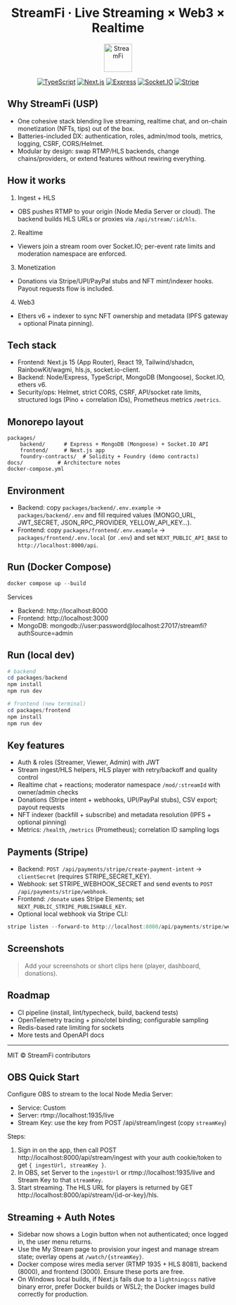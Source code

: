 <div align="center">

# StreamFi · Live Streaming × Web3 × Realtime

<img src="packages/frontend/public/globe.svg" height="64" alt="StreamFi" />

[![TypeScript](https://img.shields.io/badge/TypeScript-5.x-3178C6?logo=typescript&logoColor=white)](https://www.typescriptlang.org/)
[![Next.js](https://img.shields.io/badge/Next.js-15-black?logo=next.js)](https://nextjs.org/)
[![Express](https://img.shields.io/badge/Express-4.x-000?logo=express)](https://expressjs.com/)
[![Socket.IO](https://img.shields.io/badge/Socket.IO-4.x-010101?logo=socketdotio)](https://socket.io/)
[![Stripe](https://img.shields.io/badge/Stripe-ready-626CD9?logo=stripe&logoColor=white)](https://stripe.com/)

</div>

## Why StreamFi (USP)

- One cohesive stack blending live streaming, realtime chat, and on-chain monetization (NFTs, tips) out of the box.
- Batteries-included DX: authentication, roles, admin/mod tools, metrics, logging, CSRF, CORS/Helmet.
- Modular by design: swap RTMP/HLS backends, change chains/providers, or extend features without rewiring everything.

## How it works

1) Ingest + HLS
- OBS pushes RTMP to your origin (Node Media Server or cloud). The backend builds HLS URLs or proxies via `/api/stream/:id/hls`.
2) Realtime
- Viewers join a stream room over Socket.IO; per-event rate limits and moderation namespace are enforced.
3) Monetization
- Donations via Stripe/UPI/PayPal stubs and NFT mint/indexer hooks. Payout requests flow is included.
4) Web3
- Ethers v6 + indexer to sync NFT ownership and metadata (IPFS gateway + optional Pinata pinning).

## Tech stack

- Frontend: Next.js 15 (App Router), React 19, Tailwind/shadcn, RainbowKit/wagmi, hls.js, socket.io-client.
- Backend: Node/Express, TypeScript, MongoDB (Mongoose), Socket.IO, ethers v6.
- Security/ops: Helmet, strict CORS, CSRF, API/socket rate limits, structured logs (Pino + correlation IDs), Prometheus metrics `/metrics`.

## Monorepo layout

```
packages/
	backend/      # Express + MongoDB (Mongoose) + Socket.IO API
	frontend/     # Next.js app
	foundry-contracts/  # Solidity + Foundry (demo contracts)
docs/           # Architecture notes
docker-compose.yml
```

## Environment

- Backend: copy `packages/backend/.env.example` → `packages/backend/.env` and fill required values (MONGO_URL, JWT_SECRET, JSON_RPC_PROVIDER, YELLOW_API_KEY…).
- Frontend: copy `packages/frontend/.env.example` → `packages/frontend/.env.local` (or `.env`) and set `NEXT_PUBLIC_API_BASE` to `http://localhost:8000/api`.

## Run (Docker Compose)

```powershell
docker compose up --build
```

Services
- Backend: http://localhost:8000
- Frontend: http://localhost:3000
- MongoDB: mongodb://user:password@localhost:27017/streamfi?authSource=admin

## Run (local dev)

```powershell
# backend
cd packages/backend
npm install
npm run dev

# frontend (new terminal)
cd packages/frontend
npm install
npm run dev
```

## Key features

- Auth & roles (Streamer, Viewer, Admin) with JWT
- Stream ingest/HLS helpers, HLS player with retry/backoff and quality control
- Realtime chat + reactions; moderator namespace `/mod/:streamId` with owner/admin checks
- Donations (Stripe intent + webhooks, UPI/PayPal stubs), CSV export; payout requests
- NFT indexer (backfill + subscribe) and metadata resolution (IPFS + optional pinning)
- Metrics: `/health`, `/metrics` (Prometheus); correlation ID sampling logs

## Payments (Stripe)

- Backend: `POST /api/payments/stripe/create-payment-intent` → `clientSecret` (requires STRIPE_SECRET_KEY).
- Webhook: set STRIPE_WEBHOOK_SECRET and send events to `POST /api/payments/stripe/webhook`.
- Frontend: `/donate` uses Stripe Elements; set `NEXT_PUBLIC_STRIPE_PUBLISHABLE_KEY`.
- Optional local webhook via Stripe CLI:

```powershell
stripe listen --forward-to http://localhost:8000/api/payments/stripe/webhook
```

## Screenshots

> Add your screenshots or short clips here (player, dashboard, donations).

## Roadmap

- CI pipeline (install, lint/typecheck, build, backend tests)
- OpenTelemetry tracing + pino/otel binding; configurable sampling
- Redis-based rate limiting for sockets
- More tests and OpenAPI docs

---

MIT © StreamFi contributors

## OBS Quick Start

Configure OBS to stream to the local Node Media Server:

- Service: Custom
- Server: rtmp://localhost:1935/live
- Stream Key: use the key from POST /api/stream/ingest (copy `streamKey`)

Steps:
1. Sign in on the app, then call POST http://localhost:8000/api/stream/ingest with your auth cookie/token to get `{ ingestUrl, streamKey }`.
2. In OBS, set Server to the `ingestUrl` or rtmp://localhost:1935/live and Stream Key to that `streamKey`.
3. Start streaming. The HLS URL for players is returned by GET http://localhost:8000/api/stream/{id-or-key}/hls.

## Streaming + Auth Notes

- Sidebar now shows a Login button when not authenticated; once logged in, the user menu returns.
- Use the My Stream page to provision your ingest and manage stream state; overlay opens at `/watch/{streamKey}`.
- Docker compose wires media server (RTMP 1935 + HLS 8081), backend (8000), and frontend (3000). Ensure these ports are free.
- On Windows local builds, if Next.js fails due to a `lightningcss` native binary error, prefer Docker builds or WSL2; the Docker images build correctly for production.